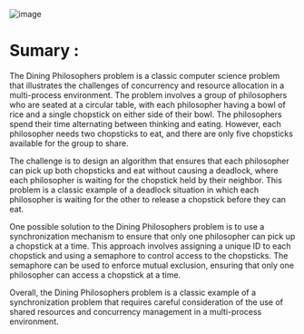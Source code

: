 ![image](https://github.com/RIDWANE-EL-FILALI/Philosophers/blob/master/images/wallhaven-0jdzy5_1920x1080.png)
# Sumary :
The Dining Philosophers problem is a classic computer science problem that illustrates the challenges of concurrency and resource allocation in a multi-process environment. The problem involves a group of philosophers who are seated at a circular table, with each philosopher having a bowl of rice and a single chopstick on either side of their bowl. The philosophers spend their time alternating between thinking and eating. However, each philosopher needs two chopsticks to eat, and there are only five chopsticks available for the group to share.

The challenge is to design an algorithm that ensures that each philosopher can pick up both chopsticks and eat without causing a deadlock, where each philosopher is waiting for the chopstick held by their neighbor. This problem is a classic example of a deadlock situation in which each philosopher is waiting for the other to release a chopstick before they can eat.

One possible solution to the Dining Philosophers problem is to use a synchronization mechanism to ensure that only one philosopher can pick up a chopstick at a time. This approach involves assigning a unique ID to each chopstick and using a semaphore to control access to the chopsticks. The semaphore can be used to enforce mutual exclusion, ensuring that only one philosopher can access a chopstick at a time.

Overall, the Dining Philosophers problem is a classic example of a synchronization problem that requires careful consideration of the use of shared resources and concurrency management in a multi-process environment.
